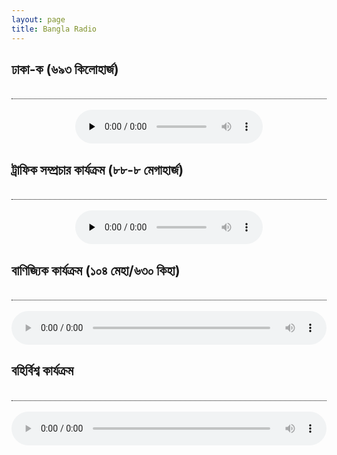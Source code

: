 ```yaml
---
layout: page
title: Bangla Radio
---
```


 <div class="article">
	<div style="border-bottom: 1px dotted black;">
		<h2> ঢাকা-ক (৬৯৩ কিলোহার্জ)</h2><br> </div><br>
<div align="center"><audio controls="true" preload="none" __idm_id__="538839041"><source src="http://as3.digitalsynapsebd.com:8582/;stream.mp3" type="audio/mp3">Your browser does not support the audio element.</audio><br>
</div></div>


<div class="article">
	<div style="border-bottom: 1px dotted black;">
		<h2> ট্রাফিক সম্প্রচার কার্যক্রম (৮৮-৮ মেগাহার্জ)</h2><br> </div><br>
<div align="center"><audio controls="true" preload="none" __idm_id__="121831426"><source src="http://as3.digitalsynapsebd.com:8263/;stream.mp3" type="audio/mp3">Your browser does not support the audio element.</audio><br>
</div></div>


<div class="article">
	<div style="border-bottom: 1px dotted black;">
		<h2> বাণিজ্যিক কার্যক্রম (১০৪ মেহা/৬৩০ কিহা)</h2><br> </div><br>
<div align="center"><audio controls="" preload="metadata" style=" width:100%;" __idm_id__="88989697">
	<source src="http://stream.zenolive.com/ydypusr0hyduv" type="audio/mpeg">
	Your browser does not support the audio element.
</audio><br>
</div></div>


<div class="article">
	<div style="border-bottom: 1px dotted black;">
		<h2>বহির্বিশ্ব কার্যক্রম</h2><br> </div><br>
<div align="center"><audio controls="" preload="metadata" style=" width:100%;" __idm_id__="88989697">
	<source src="http://stream.zeno.fm/ks1g53r0hyduv" type="audio/mpeg">
	Your browser does not support the audio element.
</audio><br>
</div></div>
